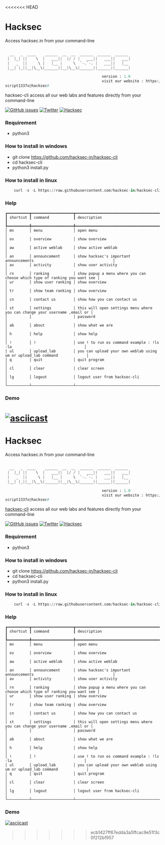 <<<<<<< HEAD
# Hacksec

Access hacksec.in from your command-line

```python

  __   _  ____    ______  __  __  ______  ______  ______
 |  |_| ||    \  |   ___||  |/ / |   ___||   ___||   ___|
 |   _  ||     \ |   |__ |     \  `-.`-. |   ___||   |__
 |__| |_||__|\__\|______||__|\__\|______||______||______|

                                            version : 1.0
                                            visit our website : https://hacksec.in
script1337x@hacksec#
```

hacksec-cli access all our web labs and features directly from your command-line

[![GitHub issues](https://img.shields.io/github/issues/ScRiPt1337/hacksec-cli)](https://github.com/ScRiPt1337/hacksec-cli/issues)
[![Twitter](https://img.shields.io/twitter/url?style=social&url=https%3A%2F%2Ftwitter.com%2Fhacksec42)](https://twitter.com/intent/tweet?text=Wow:&url=https%3A%2F%2Fgithub.com%2FScRiPt1337%2Fhacksec-cli)
[![Hacksec](https://img.shields.io/badge/hacksec-1.0-red)](https://hacksec.in)

### Requirement

- python3

### How to install in windows

- git clone https://github.com/hacksec-in/hacksec-cli
- cd hacksec-cli
- python3 install.py

### How to install in linux

```python
    curl -s -L https://raw.githubusercontent.com/hacksec-in/hacksec-cli/main/install.sh | bash
```

### Help

```
┏━━━━━━━━━━┳━━━━━━━━━━━━━━━━━━━┳━━━━━━━━━━━━━━━━━━━━━━━━━━━━━━━━━━━━━━━━━━━━━━━━━━━━━━━━━━━━━━━━━━━━━━━━━━━┓
┃ shortcut ┃ command           ┃ description                                                               ┃
┡━━━━━━━━━━╇━━━━━━━━━━━━━━━━━━━╇━━━━━━━━━━━━━━━━━━━━━━━━━━━━━━━━━━━━━━━━━━━━━━━━━━━━━━━━━━━━━━━━━━━━━━━━━━━┩
│ mn       │ menu              │ open menu                                                                 │
│ ov       │ overview          │ show overview                                                             │
│ aw       │ active weblab     │ show active weblab                                                        │
│ an       │ announcement      │ show hacksec's important announcements                                    │
│ av       │ activity          │ show user activity                                                        │
│ rn       │ ranking           │ show popup a menu where you can choose which type of ranking you want see │
│ ur       │ show user ranking │ show overview                                                             │
│ tr       │ show team ranking │ show overview                                                             │
│ cn       │ contact us        │ show how you can contact us                                               │
│ st       │ settings          │ this will open settings menu where you can change your username ,email or │
│          │                   │ password                                                                  │
│ ab       │ about             │ show what we are                                                          │
│ h        │ help              │ show help                                                                 │
│ !        │ !                 │ use ! to run os command example : !ls -la                                 │
│ ul       │ upload_lab        │ you can upload your own weblab using um or upload_lab command             │
│ q        │ quit              │ quit program                                                              │
│ cl       │ clear             │ clear screen                                                              │
│ lg       │ logout            │ logout user from hacksec-cli                                              │
└──────────┴───────────────────┴───────────────────────────────────────────────────────────────────────────┘
```

### Demo

[![asciicast](https://asciinema.org/a/432955.svg)](https://asciinema.org/a/432955)
=======
# Hacksec

Access hacksec.in from your command-line

```python

  __   _  ____    ______  __  __  ______  ______  ______
 |  |_| ||    \  |   ___||  |/ / |   ___||   ___||   ___|
 |   _  ||     \ |   |__ |     \  `-.`-. |   ___||   |__
 |__| |_||__|\__\|______||__|\__\|______||______||______|

                                            version : 1.0
                                            visit our website : https://hacksec.in
script1337x@hacksec#
```

[hacksec-cli](https://hacksec.in) access all our web labs and features directly from your command-line

[![GitHub issues](https://img.shields.io/github/issues/ScRiPt1337/hacksec-cli)](https://github.com/ScRiPt1337/hacksec-cli/issues)
[![Twitter](https://img.shields.io/twitter/url?style=social&url=https%3A%2F%2Ftwitter.com%2Fhacksec42)](https://twitter.com/intent/tweet?text=Wow:&url=https%3A%2F%2Fgithub.com%2FScRiPt1337%2Fhacksec-cli)
[![Hacksec](https://img.shields.io/badge/hacksec-1.0-red)](https://hacksec.in)

### Requirement

- python3

### How to install in windows

- git clone https://github.com/hacksec-in/hacksec-cli
- cd hacksec-cli
- python3 install.py

### How to install in linux

```python
    curl -s -L https://raw.githubusercontent.com/hacksec-in/hacksec-cli/main/install.sh | bash
```

### Help

```
┏━━━━━━━━━━┳━━━━━━━━━━━━━━━━━━━┳━━━━━━━━━━━━━━━━━━━━━━━━━━━━━━━━━━━━━━━━━━━━━━━━━━━━━━━━━━━━━━━━━━━━━━━━━━━┓
┃ shortcut ┃ command           ┃ description                                                               ┃
┡━━━━━━━━━━╇━━━━━━━━━━━━━━━━━━━╇━━━━━━━━━━━━━━━━━━━━━━━━━━━━━━━━━━━━━━━━━━━━━━━━━━━━━━━━━━━━━━━━━━━━━━━━━━━┩
│ mn       │ menu              │ open menu                                                                 │
│ ov       │ overview          │ show overview                                                             │
│ aw       │ active weblab     │ show active weblab                                                        │
│ an       │ announcement      │ show hacksec's important announcements                                    │
│ av       │ activity          │ show user activity                                                        │
│ rn       │ ranking           │ show popup a menu where you can choose which type of ranking you want see │
│ ur       │ show user ranking │ show overview                                                             │
│ tr       │ show team ranking │ show overview                                                             │
│ cn       │ contact us        │ show how you can contact us                                               │
│ st       │ settings          │ this will open settings menu where you can change your username ,email or │
│          │                   │ password                                                                  │
│ ab       │ about             │ show what we are                                                          │
│ h        │ help              │ show help                                                                 │
│ !        │ !                 │ use ! to run os command example : !ls -la                                 │
│ ul       │ upload_lab        │ you can upload your own weblab using um or upload_lab command             │
│ q        │ quit              │ quit program                                                              │
│ cl       │ clear             │ clear screen                                                              │
│ lg       │ logout            │ logout user from hacksec-cli                                              │
└──────────┴───────────────────┴───────────────────────────────────────────────────────────────────────────┘
```

### Demo

[![asciicast](https://asciinema.org/a/432955.svg)](https://asciinema.org/a/432955)
>>>>>>> ecb1427ff67edda3a5ffcac9e51f3c0f212bf957
